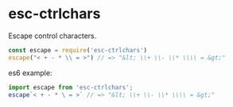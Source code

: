 # esc-ctrlchars
Escape control characters.

```javascript
const escape = require('esc-ctrlchars')
escape("< + - * \\ = >") // => "&lt; \\+ \\- \\* \\\\ = &gt;"
```

es6 example:
```javascript
import escape from 'esc-ctrlchars';
escape`< + - * \ = >` // => "&lt; \\+ \\- \\* \\\\ = &gt;"
```
